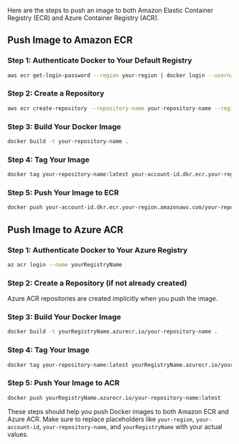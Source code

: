 Here are the steps to push an image to both Amazon Elastic Container Registry (ECR) and Azure Container Registry (ACR).

## Push Image to Amazon ECR

### Step 1: Authenticate Docker to Your Default Registry
```sh
aws ecr get-login-password --region your-region | docker login --username AWS --password-stdin your-account-id.dkr.ecr.your-region.amazonaws.com
```

### Step 2: Create a Repository
```sh
aws ecr create-repository --repository-name your-repository-name --region your-region
```

### Step 3: Build Your Docker Image
```sh
docker build -t your-repository-name .
```

### Step 4: Tag Your Image
```sh
docker tag your-repository-name:latest your-account-id.dkr.ecr.your-region.amazonaws.com/your-repository-name:latest
```

### Step 5: Push Your Image to ECR
```sh
docker push your-account-id.dkr.ecr.your-region.amazonaws.com/your-repository-name:latest
```

## Push Image to Azure ACR

### Step 1: Authenticate Docker to Your Azure Registry
```sh
az acr login --name yourRegistryName
```

### Step 2: Create a Repository (if not already created)

Azure ACR repositories are created implicitly when you push the image.

### Step 3: Build Your Docker Image
```sh
docker build -t yourRegistryName.azurecr.io/your-repository-name .
```

### Step 4: Tag Your Image
```sh
docker tag your-repository-name:latest yourRegistryName.azurecr.io/your-repository-name:latest
```

### Step 5: Push Your Image to ACR
```sh
docker push yourRegistryName.azurecr.io/your-repository-name:latest
```

These steps should help you push Docker images to both Amazon ECR and Azure ACR. Make sure to replace placeholders like `your-region`, `your-account-id`, `your-repository-name`, and `yourRegistryName` with your actual values.